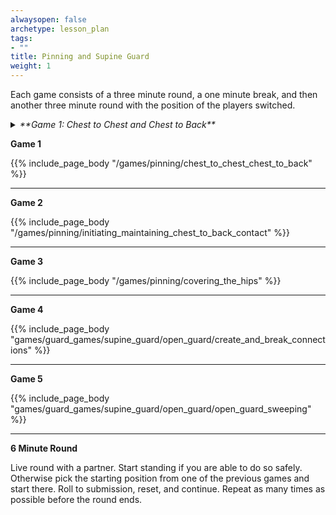 ```yaml
---
alwaysopen: false
archetype: lesson_plan
tags:
- ""
title: Pinning and Supine Guard
weight: 1
---
```


Each game consists of a three minute round, a one minute break, and then another three minute round with the position of the players switched. 
<details>
  <summary><i>**Game 1: Chest to Chest and Chest to Back**</i></summary>
  {{% include_page_body "/games/pinning/chest_to_chest_chest_to_back" %}}
</details>

**Game 1**

{{% include_page_body "/games/pinning/chest_to_chest_chest_to_back" %}}

---
**Game 2**

{{% include_page_body "/games/pinning/initiating_maintaining_chest_to_back_contact" %}}

---
**Game 3**

{{% include_page_body "/games/pinning/covering_the_hips" %}}

---
**Game 4**

{{% include_page_body "games/guard_games/supine_guard/open_guard/create_and_break_connections" %}}

---
**Game 5**

{{% include_page_body "games/guard_games/supine_guard/open_guard/open_guard_sweeping" %}}

---
**6 Minute Round**

Live round with a partner. Start standing if you are able to do so safely. Otherwise pick the starting position from one of the previous games and start there. Roll to submission, reset, and continue. Repeat as many times as possible before the round ends. 